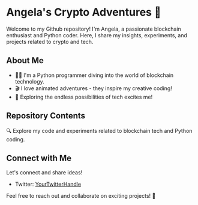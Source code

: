 # Angela's Crypto Adventures 🌟

Welcome to my Github repository! I'm Angela, a passionate blockchain enthusiast and Python coder. Here, I share my insights, experiments, and projects related to crypto and tech.

## About Me

- 👩‍💻 I'm a Python programmer diving into the world of blockchain technology.
- 🎬 I love animated adventures - they inspire my creative coding!
- 🚀 Exploring the endless possibilities of tech excites me!

## Repository Contents

🔍 Explore my code and experiments related to blockchain tech and Python coding.

## Connect with Me

Let's connect and share ideas!
- Twitter: [YourTwitterHandle](https://twitter.com/coldbloodzz)

Feel free to reach out and collaborate on exciting projects! 🌟

